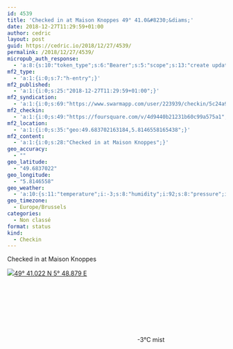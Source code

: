 ```yaml
---
id: 4539
title: 'Checked in at Maison Knoppes 49° 41.0&#8230;&diams;'
date: 2018-12-27T11:29:59+01:00
author: cedric
layout: post
guid: https://cedric.io/2018/12/27/4539/
permalink: /2018/12/27/4539/
micropub_auth_response:
  - 'a:8:{s:10:"token_type";s:6:"Bearer";s:5:"scope";s:13:"create update";s:2:"me";s:18:"https://cedric.io/";s:9:"issued_by";s:45:"https://cedric.io/wp-json/indieauth/1.0/token";s:9:"client_id";s:27:"https://ownyourswarm.p3k.io";s:9:"issued_at";i:1542614471;s:4:"user";i:1;s:13:"last_accessed";i:1545906616;}'
mf2_type:
  - 'a:1:{i:0;s:7:"h-entry";}'
mf2_published:
  - 'a:1:{i:0;s:25:"2018-12-27T11:29:59+01:00";}'
mf2_syndication:
  - 'a:1:{i:0;s:69:"https://www.swarmapp.com/user/223939/checkin/5c24a9a74aa3f8002cf5a5bc";}'
mf2_checkin:
  - 'a:1:{i:0;s:49:"https://foursquare.com/v/4d9440b21231b60c99a575a1";}'
mf2_location:
  - 'a:1:{i:0;s:35:"geo:49.683702163184,5.8146558165438";}'
mf2_content:
  - 'a:1:{i:0;s:28:"Checked in at Maison Knoppes";}'
geo_accuracy:
  - ""
geo_latitude:
  - "49.6837022"
geo_longitude:
  - "5.8146558"
geo_weather:
  - 'a:10:{s:11:"temperature";i:-3;s:8:"humidity";i:92;s:8:"pressure";i:1027;s:10:"cloudiness";i:64;s:4:"wind";a:2:{s:5:"speed";i:1;s:6:"degree";b:0;}s:7:"summary";s:4:"mist";s:4:"icon";s:10:"wi-showers";s:10:"visibility";i:5000;s:7:"sunrise";s:25:"2018-12-27T08:33:14+01:00";s:6:"sunset";s:25:"2018-12-27T16:42:17+01:00";}'
geo_timezone:
  - Europe/Brussels
categories:
  - Non classé
format: status
kind:
  - Checkin
---
```

Checked in at Maison Knoppes

<p class="sloc-display">
  <img class="icon-location" aria-label="Location: " aria-hidden="true" src="https://cedric.io/wp-content/plugins/simple-location/location.svg" /><span class="p-location"><data class="p-latitude" value="49.683702"></data><data class="p-longitude" value="5.814656"></data><a href="https://www.openstreetmap.org/?mlat=49.6837022&mlon=5.8146558#map=13/49.6837022/5.8146558">49° 41.022 N 5° 48.879 E</a></span><br /><span aria-label="mist" title="mist" ><svg class="svg-icon svg-wi-showers" aria-hidden="true"><use xlink:href="https://cedric.io/wp-content/plugins/simple-location/weather-icons.svg#wi-showers"></use></svg></span><span class="p-temperature">-3&deg;C</span>&nbsp;mist
</p>